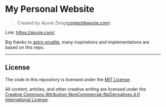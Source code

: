 # My Personal Website

> Created by Ajunie Zeng(<contact@ajunie.com>).

Link: <https://ajunie.com/>

Big thanks to [astro-erudite](https://github.com/jktrn/astro-erudite), many inspirations and implementations are based on this repo.

---

## License

The code in this repository is licensed under the [MIT License](LICENSE).

All content, articles, and other creative writing are licensed under the [Creative Commons Attribution-NonCommercial-NoDerivatives 4.0 International License](http://creativecommons.org/licenses/by-nc-nd/4.0/).
